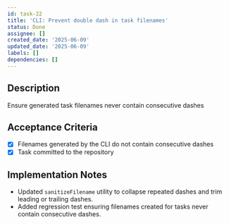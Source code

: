 ```yaml
---
id: task-22
title: 'CLI: Prevent double dash in task filenames'
status: Done
assignee: []
created_date: '2025-06-09'
updated_date: '2025-06-09'
labels: []
dependencies: []
---
```


## Description

Ensure generated task filenames never contain consecutive dashes

## Acceptance Criteria
- [x] Filenames generated by the CLI do not contain consecutive dashes
- [x] Task committed to the repository

## Implementation Notes
- Updated `sanitizeFilename` utility to collapse repeated dashes and trim leading
  or trailing dashes.
- Added regression test ensuring filenames created for tasks never contain
  consecutive dashes.
